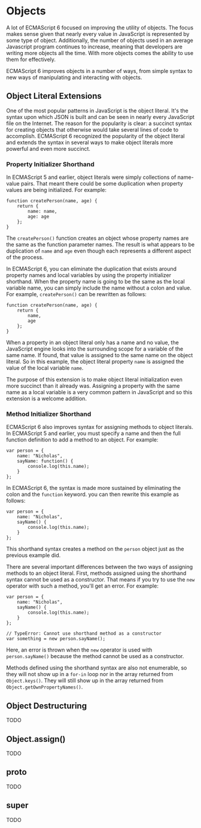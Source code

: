 # Objects

A lot of ECMAScript 6 focused on improving the utility of objects. The focus makes sense given that nearly every value in JavaScript is represented by some type of object. Additionally, the number of objects used in an average Javascript program continues to increase, meaning that developers are writing more objects all the time. With more objects comes the ability to use them for effectively.

ECMAScript 6 improves objects in a number of ways, from simple syntax to new ways of manipulating and interacting with objects.

## Object Literal Extensions

One of the most popular patterns in JavaScript is the object literal. It's the syntax upon which JSON is built and can be seen in nearly every JavaScript file on the Internet. The reason for the popularity is clear: a succinct syntax for creating objects that otherwise would take several lines of code to accomplish. ECMAScript 6 recognized the popularity of the object literal and extends the syntax in several ways to make object literals more powerful and even more succinct.

### Property Initializer Shorthand

In ECMAScript 5 and earlier, object literals were simply collections of name-value pairs. That meant there could be some duplication when property values are being initialized. For example:

    function createPerson(name, age) {
        return {
            name: name,
            age: age
        };
    }

The `createPerson()` function creates an object whose property names are the same as the function parameter names. The result is what appears to be duplication of `name` and `age` even though each represents a different aspect of the process.

In ECMAScript 6, you can eliminate the duplication that exists around property names and local variables by using the property initializer shorthand. When the property name is going to be the same as the local variable name, you can simply include the name without a colon and value. For example, `createPerson()` can be rewritten as follows:

    function createPerson(name, age) {
        return {
            name,
            age
        };
    }

When a property in an object literal only has a name and no value, the JavaScript engine looks into the surrounding scope for a variable of the same name. If found, that value is assigned to the same name on the object literal. So in this example, the object literal property `name` is assigned the value of the local variable `name`.

The purpose of this extension is to make object literal initialization even more succinct than it already was. Assigning a property with the same name as a local variable is a very common pattern in JavaScript and so this extension is a welcome addition.

### Method Initializer Shorthand

ECMAScript 6 also improves syntax for assigning methods to object literals. In ECMAScript 5 and earlier, you must specify a name and then the full function definition to add a method to an object. For example:

    var person = {
        name: "Nicholas",
        sayName: function() {
            console.log(this.name);
        }
    };

In ECMAScript 6, the syntax is made more sustained by eliminating the colon and the `function` keyword. you can then rewrite this example as follows:

    var person = {
        name: "Nicholas",
        sayName() {
            console.log(this.name);
        }
    };

This shorthand syntax creates a method on the `person` object just as the previous example did.

There are several important differences between the two ways of assigning methods to an object literal. First, methods assigned using the shorthand syntax cannot be used as a constructor. That means if you try to use the `new` operator with such a method, you'll get an error. For example:

    var person = {
        name: "Nicholas",
        sayName() {
            console.log(this.name);
        }
    };

    // TypeError: Cannot use shorthand method as a constructor
    var something = new person.sayName();

Here, an error is thrown when the `new` operator is used with `person.sayName()` because the method cannot be used as a constructor.

Methods defined using the shorthand syntax are also not enumerable, so they will not show up in a `for-in` loop nor in the array returned from `Object.keys()`. They will still show up in the array returned from `Object.getOwnPropertyNames()`.










## Object Destructuring

TODO

## Object.assign()

TODO

## __proto__

TODO

## super

TODO
